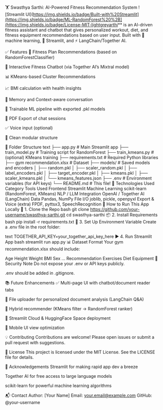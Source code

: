 🏋️ Swasthya Sarthi: AI-Powered Fitness Recommendation System
![Streamlit UI](https://img.shields.io/badge/Built-with%20Streamlit](https://img.shields.io/badge/ML-RandomForest%20%2B](https://img.shields.io/badge/License-MIT-lightgreyarthi** is an AI-driven fitness assistant and chatbot that gives personalized workout, diet, and fitness equipment recommendations based on user input. Built with 🧠 machine learning, 🤖 Streamlit, and ⚡ LangChain/Together AI.

✅ Features
💪 Fitness Plan Recommendations (based on RandomForestClassifier)

🤖 Interactive Fitness Chatbot (via Together AI’s Mixtral model)

📊 KMeans-based Cluster Recommendations

📈 BMI calculation with health insights

🧠 Memory and Context-aware conversation

💾 Trainable ML pipeline with exported .pkl models

💬 PDF Export of chat sessions

✅ Voice input (optional)

📁 Clean modular structure

📁 Folder Structure
text
├── app.py                            # Main Streamlit app
├── train_model.py                    # Training script for RandomForest
├── train_kmeans.py                   # (optional) KMeans training
├── requirements.txt                  # Required Python libraries
├── gym recommendation.xlsx           # Dataset
├── models/                           # Saved models and encoders
│   ├── random.pkl
│   ├── scaler_random.pkl
│   ├── label_encoders.pkl
│   ├── target_encoder.pkl
│   ├── kmeans.pkl
│   ├── scaler_kmeans.pkl
│   └── kmeans_features.json
├── .env                              # Environment variables (for API keys)
└── README.md                         # This file!
🧠 Technologies Used
Category	Tools Used
Frontend	Streamlit
Machine Learning	scikit-learn (RandomForest, KMeans)
NLP / LLM Integration	OpenAI / Together AI (LangChain)
Data	Pandas, NumPy
File I/O	joblib, pickle, openpyxl
Export & Voice (extra)	FPDF, pyttsx3, SpeechRecognition
🚀 How to Run This App Locally
🔧 1. Clone the Repo
bash
git clone https://github.com/your-username/swasthya-sarthi.git
cd swasthya-sarthi
📦 2. Install Requirements
bash
pip install -r requirements.txt
🔑 3. Set Up Environment Variable
Create a .env file in the root folder:

text
TOGETHER_API_KEY=your_together_api_key_here
▶️ 4. Run Streamlit App
bash
streamlit run app.py
📊 Dataset Format
Your gym recommendation.xlsx should include:

Age	Height	Weight	BMI	Sex	...	Recommendation	Exercises	Diet	Equipment
🔐 Security Note
Do not expose your .env or API keys publicly.

.env should be added in .gitignore.

📚 Future Enhancements
✅ Multi-page UI with chatbot/document reader tabs

📂 File uploader for personalized document analysis (LangChain Q&A)

🧠 Hybrid recommender (KMeans filter → RandomForest ranker)

📶 Streamlit Cloud & HuggingFace Space deployment

📱 Mobile UI view optimization

💡 Contributing
Contributions are welcome! Please open issues or submit a pull request with suggestions.

📝 License
This project is licensed under the MIT License. See the LICENSE file for details.

🙌 Acknowledgements
Streamlit for making rapid app dev a breeze

Together AI for free access to large language models

scikit-learn for powerful machine learning algorithms

📬 Contact
Author: [Your Name]
Email: your.email@example.com
GitHub: @your-username
